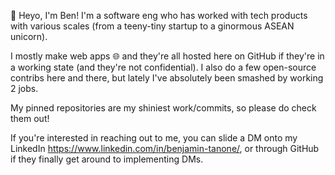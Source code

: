 👋 Heyo, I'm Ben! I'm a software eng who has worked with tech products with various scales (from a teeny-tiny startup to a ginormous ASEAN unicorn).

I mostly make web apps 🌐 and they're all hosted here on GitHub if they're in a working state (and they're not confidential). I also do a few open-source contribs here and there, but lately I've absolutely been smashed by working 2 jobs.

My pinned repositories are my shiniest work/commits, so please do check them out!

If you're interested in reaching out to me, you can slide a DM onto my LinkedIn https://www.linkedin.com/in/benjamin-tanone/, or through GitHub if they finally get around to implementing DMs.

<!---
verzac/verzac is a ✨ special ✨ repository because its `README.md` (this file) appears on your GitHub profile.
You can click the Preview link to take a look at your changes.
--->
